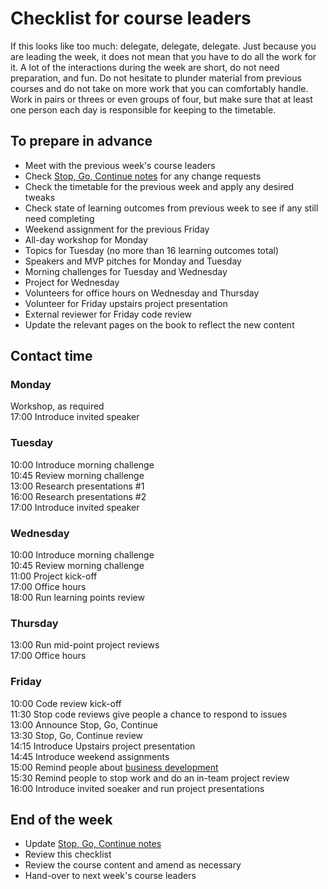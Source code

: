# Checklist for course leaders

If this looks like too much: delegate, delegate, delegate. Just because you are leading the week, it does not mean that you have to do all the work for it. A lot of the interactions during the week are short, do not need preparation, and fun. Do not hesitate to plunder material from previous courses and do not take on more work that you can comfortably handle. Work in pairs or threes or even groups of four, but make sure that at least one person each day is responsible for keeping to the timetable.

## To prepare in advance
+ Meet with the previous week's course leaders
+ Check [Stop, Go, Continue notes](sgc/README.md) for any change requests
+ Check the timetable for the previous week and apply any desired tweaks
+ Check state of learning outcomes from previous week to see if any still need completing
+ Weekend assignment for the previous Friday
+ All-day workshop for Monday
+ Topics for Tuesday (no more than 16 learning outcomes total)
+ Speakers and MVP pitches for Monday and Tuesday
+ Morning challenges for Tuesday and Wednesday
+ Project for Wednesday
+ Volunteers for office hours on Wednesday and Thursday
+ Volunteer for Friday upstairs project presentation
+ External reviewer for Friday code review
+ Update the relevant pages on the book to reflect the new content

## Contact time

### Monday
Workshop, as required    
17:00 Introduce invited speaker    

### Tuesday
10:00 Introduce morning challenge    
10:45 Review morning challenge    
13:00 Research presentations #1    
16:00 Research presentations #2    
17:00 Introduce invited speaker    

### Wednesday
10:00 Introduce morning challenge    
10:45 Review morning challenge    
11:00 Project kick-off    
17:00 Office hours    
18:00 Run learning points review    

### Thursday
13:00 Run mid-point project reviews     
17:00 Office hours    

### Friday
10:00 Code review kick-off    
11:30 Stop code reviews give people a chance to respond to issues    
13:00 Announce Stop, Go, Continue    
13:30 Stop, Go, Continue review    
14:15 Introduce Upstairs project presentation    
14:45 Introduce weekend assignments    
15:00 Remind people about [business development](business/README.md)    
15:30 Remind people to stop work and do an in-team project review    
16:00 Introduce invited soeaker and run project presentations    

## End of the week
+ Update [Stop, Go, Continue notes](sgc/README.md)    
+ Review this checklist    
+ Review the course content and amend as necessary   
+ Hand-over to next week's course leaders

